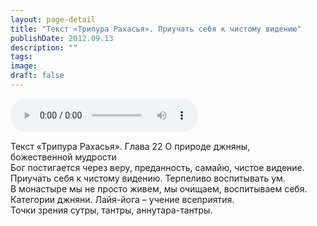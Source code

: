 ```yaml
---
layout: page-detail
title: "Текст «Трипура Рахасья». Приучать себя к чистому видению"
publishDate: 2012.09.13
description: ""
tags:
image:
draft: false
---
```


<audio title="2012.09.13 - Текст «Трипура Рахасья». Приучать себя к чистому видению.mp3" src="/upload/iblock/529/529e53f150f5a4ef1073508a2dffd85c.mp3" controls=""></audio>

 Текст «Трипура Рахасья». Глава 22 О природе джняны,  
 божественной мудрости  
 Бог постигается через веру, преданность, самайю, чистое видение.  
 Приучать себя к чистому видению. Терпеливо воспитывать ум.  
 В монастыре мы не просто живем, мы очищаем, воспитываем себя.  
 Категории джняни. Лайя-йога – учение всеприятия.  
 Точки зрения сутры, тантры, аннутара-тантры.  

  
